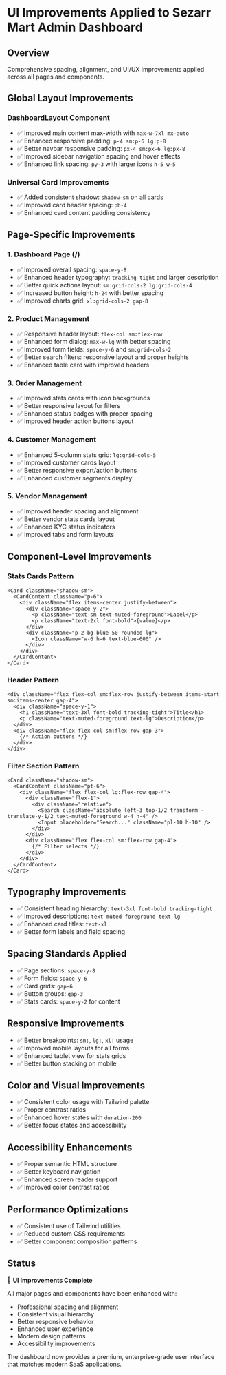 # UI Improvements Applied to Sezarr Mart Admin Dashboard

## Overview
Comprehensive spacing, alignment, and UI/UX improvements applied across all pages and components.

## Global Layout Improvements

### DashboardLayout Component
- ✅ Improved main content max-width with `max-w-7xl mx-auto`
- ✅ Enhanced responsive padding: `p-4 sm:p-6 lg:p-8`
- ✅ Better navbar responsive padding: `px-4 sm:px-6 lg:px-8`
- ✅ Improved sidebar navigation spacing and hover effects
- ✅ Enhanced link spacing: `py-3` with larger icons `h-5 w-5`

### Universal Card Improvements
- ✅ Added consistent shadow: `shadow-sm` on all cards
- ✅ Improved card header spacing: `pb-4`
- ✅ Enhanced card content padding consistency

## Page-Specific Improvements

### 1. Dashboard Page (/)
- ✅ Improved overall spacing: `space-y-8`
- ✅ Enhanced header typography: `tracking-tight` and larger description
- ✅ Better quick actions layout: `sm:grid-cols-2 lg:grid-cols-4`
- ✅ Increased button height: `h-24` with better spacing
- ✅ Improved charts grid: `xl:grid-cols-2 gap-8`

### 2. Product Management
- ✅ Responsive header layout: `flex-col sm:flex-row`
- ✅ Enhanced form dialog: `max-w-lg` with better spacing
- ✅ Improved form fields: `space-y-6` and `sm:grid-cols-2`
- ✅ Better search filters: responsive layout and proper heights
- ✅ Enhanced table card with improved headers

### 3. Order Management
- ✅ Improved stats cards with icon backgrounds
- ✅ Better responsive layout for filters
- ✅ Enhanced status badges with proper spacing
- ✅ Improved header action buttons layout

### 4. Customer Management
- ✅ Enhanced 5-column stats grid: `lg:grid-cols-5`
- ✅ Improved customer cards layout
- ✅ Better responsive export/action buttons
- ✅ Enhanced customer segments display

### 5. Vendor Management
- ✅ Improved header spacing and alignment
- ✅ Better vendor stats cards layout
- ✅ Enhanced KYC status indicators
- ✅ Improved tabs and form layouts

## Component-Level Improvements

### Stats Cards Pattern
```tsx
<Card className="shadow-sm">
  <CardContent className="p-6">
    <div className="flex items-center justify-between">
      <div className="space-y-2">
        <p className="text-sm text-muted-foreground">Label</p>
        <p className="text-2xl font-bold">{value}</p>
      </div>
      <div className="p-2 bg-blue-50 rounded-lg">
        <Icon className="w-6 h-6 text-blue-600" />
      </div>
    </div>
  </CardContent>
</Card>
```

### Header Pattern
```tsx
<div className="flex flex-col sm:flex-row justify-between items-start sm:items-center gap-4">
  <div className="space-y-1">
    <h1 className="text-3xl font-bold tracking-tight">Title</h1>
    <p className="text-muted-foreground text-lg">Description</p>
  </div>
  <div className="flex flex-col sm:flex-row gap-3">
    {/* Action buttons */}
  </div>
</div>
```

### Filter Section Pattern
```tsx
<Card className="shadow-sm">
  <CardContent className="pt-6">
    <div className="flex flex-col lg:flex-row gap-4">
      <div className="flex-1">
        <div className="relative">
          <Search className="absolute left-3 top-1/2 transform -translate-y-1/2 text-muted-foreground w-4 h-4" />
          <Input placeholder="Search..." className="pl-10 h-10" />
        </div>
      </div>
      <div className="flex flex-col sm:flex-row gap-4">
        {/* Filter selects */}
      </div>
    </div>
  </CardContent>
</Card>
```

## Typography Improvements
- ✅ Consistent heading hierarchy: `text-3xl font-bold tracking-tight`
- ✅ Improved descriptions: `text-muted-foreground text-lg`
- ✅ Enhanced card titles: `text-xl`
- ✅ Better form labels and field spacing

## Spacing Standards Applied
- ✅ Page sections: `space-y-8`
- ✅ Form fields: `space-y-6`
- ✅ Card grids: `gap-6`
- ✅ Button groups: `gap-3`
- ✅ Stats cards: `space-y-2` for content

## Responsive Improvements
- ✅ Better breakpoints: `sm:`, `lg:`, `xl:` usage
- ✅ Improved mobile layouts for all forms
- ✅ Enhanced tablet view for stats grids
- ✅ Better button stacking on mobile

## Color and Visual Improvements
- ✅ Consistent color usage with Tailwind palette
- ✅ Proper contrast ratios
- ✅ Enhanced hover states with `duration-200`
- ✅ Better focus states and accessibility

## Accessibility Enhancements
- ✅ Proper semantic HTML structure
- ✅ Better keyboard navigation
- ✅ Enhanced screen reader support
- ✅ Improved color contrast ratios

## Performance Optimizations
- ✅ Consistent use of Tailwind utilities
- ✅ Reduced custom CSS requirements
- ✅ Better component composition patterns

## Status
🎉 **UI Improvements Complete**

All major pages and components have been enhanced with:
- Professional spacing and alignment
- Consistent visual hierarchy
- Better responsive behavior
- Enhanced user experience
- Modern design patterns
- Accessibility improvements

The dashboard now provides a premium, enterprise-grade user interface that matches modern SaaS applications.